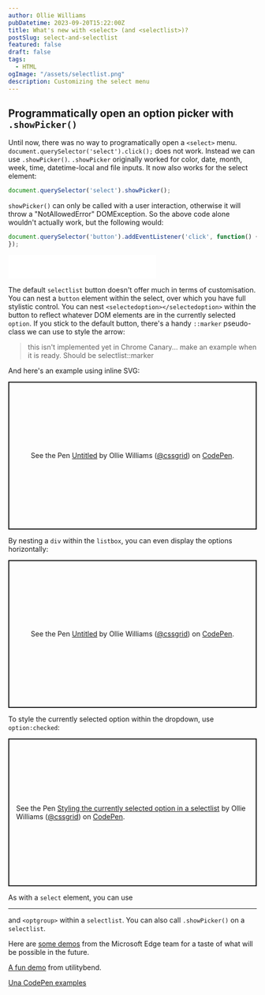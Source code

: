 ```yaml
---
author: Ollie Williams
pubDatetime: 2023-09-20T15:22:00Z
title: What's new with <select> (and <selectlist>)?
postSlug: select-and-selectlist
featured: false
draft: false
tags:
  - HTML
ogImage: "/assets/selectlist.png"
description: Customizing the select menu 
---
```


## Programmatically open an option picker with `.showPicker()`
Until now, there was no way to programatically open a `<select>` menu. `document.querySelector('select').click();` does not work. Instead we can use `.showPicker()`. `.showPicker` originally worked for color, date, month, week, time, datetime-local and file inputs. It now also works for the select element: 

```js
document.querySelector('select').showPicker();
```

`showPicker()` can only be called with a user interaction, otherwise it will throw a "NotAllowedError" DOMException. So the above code alone wouldn't actually work, but the following would:

```js
document.querySelector('button').addEventListener('click', function() { document.querySelector('select').showPicker();
});
```

<iframe style="height: 48px;" src="/iframes/picker.html" frameborder="0"> 

### Usage within iframes
Using `.showPicker()` on a select element will only work in same-origin iframes. If called in a cross-origin iframe it will throw a "SecurityError" DOMException.

### Feature detection

```js
if ("showPicker" in HTMLSelectElement.prototype) {
  // showPicker() is supported.
}
```

### Browser support
This feature is supported in Chrome 119. [Firefox](https://github.com/mozilla/standards-positions/issues/886) and [Safari](https://github.com/WebKit/standards-positions/issues/258) have expressed a positive position on the standard. 

## Using horizontal rules in a `<select>`

It's sometimes useful to group options with a select menu. We can now use a `<hr>` element to add a simple horizontal line to visually divide different options.

```html
<select name="" id="">
  <option value="apple">Apple</option>
  <option value="mango">Mango</option>
  <hr/>
  <option value="carrot">Carrot</option>
  <option value="beetroot">Beetroot</option>
</select>
```

<p class="codepen" data-height="300" data-default-tab="result" data-slug-hash="VwqrNQK" data-user="cssgrid" style="height: 300px; box-sizing: border-box; display: flex; align-items: center; justify-content: center; border: 2px solid; margin: 1em 0; padding: 1em;">
  <span>See the Pen <a href="https://codepen.io/cssgrid/pen/VwqrNQK">
  Horizontal rule in select </a> by Ollie Williams (<a href="https://codepen.io/cssgrid">@cssgrid</a>)
  on <a href="https://codepen.io">CodePen</a>.</span>
</p>
<script async src="https://cpwebassets.codepen.io/assets/embed/ei.js"></script>

This feature is currently supported in Safari 17 and Chrome 118.

We already had a way to group options with `<optgroup>`, which displays a label for each group:

```html
<select id="dino-select">
  <optgroup label="Theropods">
    <option>Tyrannosaurus</option>
    <option>Velociraptor</option>
    <option>Deinonychus</option>
  </optgroup>
  <optgroup label="Sauropods">
    <option>Diplodocus</option>
    <option>Saltasaurus</option>
    <option>Apatosaurus</option>
  </optgroup>
</select>
```

You can optionally use both `optgroup` and `hr` together:

```html
<select id="dino-select">
  <optgroup label="Theropods">
    <option>Tyrannosaurus</option>
    <option>Velociraptor</option>
    <option>Deinonychus</option>
  </optgroup>
  <hr>
  <optgroup label="Sauropods">
    <option>Diplodocus</option>
    <option>Saltasaurus</option>
    <option>Apatosaurus</option>
  </optgroup>
</select>
```

You might want to further customize a `<select>`. For that we need a whole new element: `<selectlist>`.

## `<selectlist>`

In the 2023 [State of CSS survey](https://2023.stateofcss.com/en-US/usage/#css_pain_points), styling form elements was voted as one of the worst pain points for developers. According to a [survey](https://www.gwhitworth.com/posts/2019/form-controls-components/) by Greg Whitworth, styling select elements is the form control that gives developers the most frustration.

![](/assets/form-controls-graph.avif)

"While it’s relatively easy to style the appearance of the button part of a <select> (the thing you see in the page when the popup is closed), it’s almost impossible to style the options (the thing you see when the popup is open), let alone add more content within the popup. As a result, design systems and component libraries have been rolling out their own selects, made from scratch using custom HTML markup, CSS, and often a lot of JavaScript, in order to have something that integrates nicely with the other components. Unfortunately, doing so correctly with the right accessibility semantics, keyboard support, and popup positioning is not easy." - [Patrick Brosset, CSS Tricks](https://css-tricks.com/the-selectmenu-element/)

The new `selectlist` HTML element is a more customisable alternative to the `select` element. 
After a name change and some API changes, it looks like its finally on its way to being stable. It's currently available in Chrome Canary. This is the most useful addition to HTML that we've seen in quite some time. Below are some examples to show what sort of thing will be possible in the future.

Here's an example I made that uses images within the options (something that was not possible with a `select` element):

   <iframe src="https://codesandbox.io/embed/custom-button-vs-default-button-q9r727?fontsize=14&hidenavigation=1&theme=dark"
     style="width:100%; height:500px; border:0; border-radius: 4px; overflow:hidden;"
     title="custom button vs default button"
     allow="accelerometer; ambient-light-sensor; camera; encrypted-media; geolocation; gyroscope; hid; microphone; midi; payment; usb; vr; xr-spatial-tracking"
     sandbox="allow-forms allow-modals allow-popups allow-presentation allow-same-origin allow-scripts"
   ></iframe>

The default `selectlist` button doesn't offer much in terms of customisation. You can nest a `button` element within the select, over which you have full stylistic control. You can nest `<selectedoption></selectedoption>` within the button to reflect whatever DOM elements are in the currently selected `option`. If you stick to the default button, there's a handy `::marker` pseudo-class we can use to style the arrow:

> this isn't implemented yet in Chrome Canary... make an example when it is ready. Should be selectlist::marker


And here's an example using inline SVG:

<p class="codepen" data-height="300" data-default-tab="result" data-slug-hash="ZEwxJOw" data-user="cssgrid" style="height: 300px; box-sizing: border-box; display: flex; align-items: center; justify-content: center; border: 2px solid; margin: 1em 0; padding: 1em;">
  <span>See the Pen <a href="https://codepen.io/cssgrid/pen/ZEwxJOw">
  Untitled</a> by Ollie Williams (<a href="https://codepen.io/cssgrid">@cssgrid</a>)
  on <a href="https://codepen.io">CodePen</a>.</span>
</p>
<script async src="https://cpwebassets.codepen.io/assets/embed/ei.js"></script>

By nesting a `div` within the `listbox`, you can even display the options horizontally: 

<p class="codepen" data-height="300" data-default-tab="result" data-slug-hash="xxMWLjZ" data-user="cssgrid" style="height: 300px; box-sizing: border-box; display: flex; align-items: center; justify-content: center; border: 2px solid; margin: 1em 0; padding: 1em;">
  <span>See the Pen <a href="https://codepen.io/cssgrid/pen/xxMWLjZ">
  Untitled</a> by Ollie Williams (<a href="https://codepen.io/cssgrid">@cssgrid</a>)
  on <a href="https://codepen.io">CodePen</a>.</span>
</p>
<script async src="https://cpwebassets.codepen.io/assets/embed/ei.js"></script>

To style the currently selected option within the dropdown, use `option:checked`:

<p class="codepen" data-height="300" data-default-tab="result" data-slug-hash="BaMrwme" data-user="cssgrid" style="height: 300px; box-sizing: border-box; display: flex; align-items: center; justify-content: center; border: 2px solid; margin: 1em 0; padding: 1em;">
  <span>See the Pen <a href="https://codepen.io/cssgrid/pen/BaMrwme">
  Styling the currently selected option in a selectlist</a> by Ollie Williams (<a href="https://codepen.io/cssgrid">@cssgrid</a>)
  on <a href="https://codepen.io">CodePen</a>.</span>
</p>
<script async src="https://cpwebassets.codepen.io/assets/embed/ei.js"></script>


As with a `select` element, you can use <hr> and `<optgroup>` within a `selectlist`. You can also call `.showPicker()` on a `selectlist`.

Here are [some demos](https://microsoftedge.github.io/Demos/selectlist/) from the Microsoft Edge team for a taste of what will be possible in the future. 

[A fun demo](https://codepen.io/utilitybend/pen/PoXOzzw) from utilitybend.

[Una CodePen examples](https://codepen.io/collection/QWeLGB/3b329b601dae2f8ebbbc2711f2564d55?grid_type=grid&cursor=eyJwYWdlIjoxfQ==)